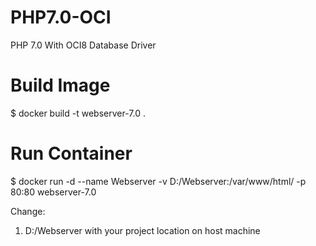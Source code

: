 # PHP7.0-OCI
PHP 7.0 With OCI8 Database Driver

# Build Image
$ docker build -t webserver-7.0 .

# Run Container
$ docker run -d --name Webserver -v D:/Webserver:/var/www/html/ -p 80:80 webserver-7.0

Change:  
1. D:/Webserver with your project location on host machine
